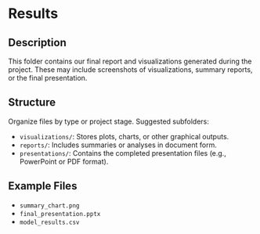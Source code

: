 # Results

## Description
This folder contains our final report and visualizations generated during the project. These may include screenshots of visualizations, summary reports, or the final presentation.

## Structure
Organize files by type or project stage. Suggested subfolders:
- `visualizations/`: Stores plots, charts, or other graphical outputs.
- `reports/`: Includes summaries or analyses in document form.
- `presentations/`: Contains the completed presentation files (e.g., PowerPoint or PDF format).

## Example Files
- `summary_chart.png`
- `final_presentation.pptx`
- `model_results.csv`

